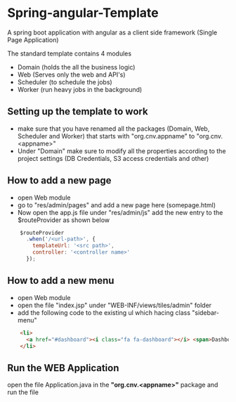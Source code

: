 # Spring-angular-Template
A spring boot application with angular as a client side framework (Single Page Application)

The standard template contains 4 modules
- Domain (holds the all the business logic)
- Web (Serves only the web and API's)
- Scheduler (to schedule the jobs)
- Worker (run heavy jobs in the background)

## Setting up the template to work
- make sure that you have renamed all the packages (Domain, Web, Scheduler and Worker) that starts with "org.cnv.appname" to "org.cnv.&lt;appname&gt;"
- Under "Domain" make sure to modify all the properties according to the project settings (DB Credentials, S3 access credentials and other)

## How to add a new page
- open Web module
- go to "res/admin/pages" and add a new page here (somepage.html)
- Now open the app.js file under "res/admin/js" add the new entry to the $routeProvider as shown below

```javascript
    $routeProvider
      .when('/<url-path>', {
        templateUrl: '<src path>',
        controller: '<controller name>'
      });            
```

## How to add a new menu
- open Web module
- open the file "index.jsp" under "WEB-INF/views/tiles/admin" folder
- add the following code to the existing ul which hacing class "sidebar-menu"
```html
    <li>
      <a href="#dashboard"><i class="fa fa-dashboard"></i> <span>Dashboard</span></a>
    </li>    
```

## Run the WEB Application
open the file Application.java in the **"org.cnv.&lt;appname&gt;"** package and run the file
